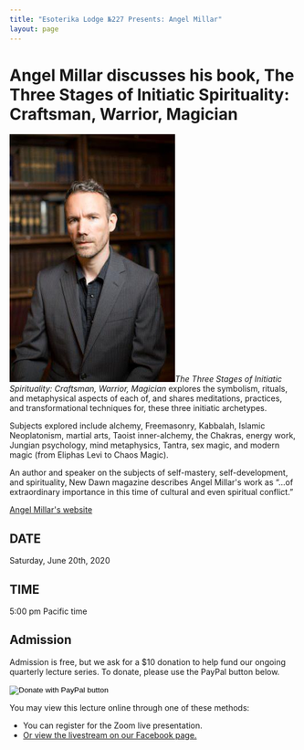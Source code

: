 ```yaml
---
title: "Esoterika Lodge №227 Presents: Angel Millar"
layout: page
---
```


# Angel Millar discusses his book, The Three Stages of Initiatic Spirituality: Craftsman, Warrior, Magician

![Angel Millar](/images/angel-millar.jpg#right)*The Three Stages of Initiatic Spirituality: Craftsman, Warrior, Magician* explores the symbolism, rituals, and metaphysical aspects of each of, and shares meditations, practices, and transformational techniques for, these three initiatic archetypes.

Subjects explored include alchemy, Freemasonry, Kabbalah, Islamic Neoplatonism, martial arts, Taoist inner-alchemy, the Chakras, energy work, Jungian psychology, mind metaphysics, Tantra, sex magic, and modern magic (from Eliphas Levi to Chaos Magic).

An author and speaker on the subjects of self-mastery, self-development, and spirituality, New Dawn magazine describes Angel Millar's work as “...of extraordinary importance in this time of cultural and even spiritual conflict.”

[Angel Millar's website](https://angelmillar.com)

## DATE
Saturday, June 20th, 2020 

## TIME
5:00 pm Pacific time

## Admission

Admission is free, but we ask for a $10 donation to help fund our ongoing quarterly lecture series. To donate, please use the PayPal button below.

<form action="https://www.paypal.com/cgi-bin/webscr" method="post" target="_top">
<input type="hidden" name="cmd" value="_donations" />
<input type="hidden" name="business" value="esoterika227secretary@gmail.com" />
<input type="hidden" name="item_name" value="Help support our quarterly lecture series." />
<input type="hidden" name="currency_code" value="USD" />
<input type="hidden" name="amount" value="10" />
<input type="image" src="https://www.paypalobjects.com/en_US/i/btn/btn_donateCC_LG.gif" border="0" name="submit" title="PayPal - The safer, easier way to pay online!" alt="Donate with PayPal button" />
<img alt="" border="0" src="https://www.paypal.com/en_US/i/scr/pixel.gif" width="1" height="1" />
</form>

You may view this lecture online through one of these methods:

 - You can register for the Zoom live presentation.
 - [Or view the livestream on our Facebook page.](https://facebook.com/esoterikalodge.oregon/)
